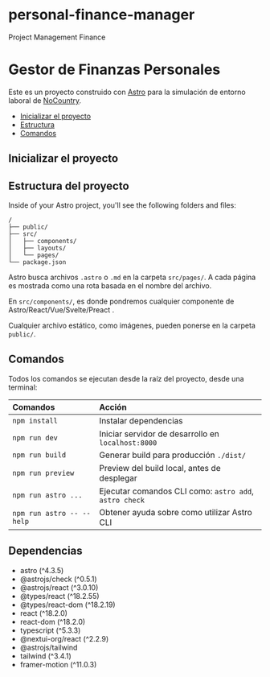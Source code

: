 # personal-finance-manager

Project Management Finance

# Gestor de Finanzas Personales

Este es un proyecto construido con [Astro](https://astro.build) para la simulación de entorno laboral de [NoCountry](https://www.nocountry.tech).

- [Inicializar el proyecto](#inicializar-el-proyecto)
- [Estructura](#estructura-del-proyecto)
- [Comandos](#comandos)

## Inicializar el proyecto

## Estructura del proyecto

Inside of your Astro project, you'll see the following folders and files:

```text
/
├── public/
├── src/
│   ├── components/
│   ├── layouts/
│   └── pages/
└── package.json
```

Astro busca archivos `.astro` o `.md` en la carpeta `src/pages/`. A cada página es mostrada como una rota basada en el nombre del archivo.

En `src/components/`, es donde pondremos cualquier componente de Astro/React/Vue/Svelte/Preact .

Cualquier archivo estático, como imágenes, pueden ponerse en la carpeta `public/`.

## Comandos

Todos los comandos se ejecutan desde la raíz del proyecto, desde una terminal:

| Comandos                  | Acción                                                 |
| :------------------------ | :----------------------------------------------------- |
| `npm install`             | Instalar dependencias                                  |
| `npm run dev`             | Iniciar servidor de desarrollo en `localhost:8000`     |
| `npm run build`           | Generar build para producción `./dist/`                |
| `npm run preview`         | Preview del build local, antes de desplegar            |
| `npm run astro ...`       | Ejecutar comandos CLI como: `astro add`, `astro check` |
| `npm run astro -- --help` | Obtener ayuda sobre como utilizar Astro CLI            |

## Dependencias

- astro (^4.3.5)
- @astrojs/check (^0.5.1)
- @astrojs/react (^3.0.10)
- @types/react (^18.2.55)
- @types/react-dom (^18.2.19)
- react (^18.2.0)
- react-dom (^18.2.0)
- typescript (^5.3.3)
- @nextui-org/react (^2.2.9)
- @astrojs/tailwind
- tailwind (^3.4.1)
- framer-motion (^11.0.3)
 